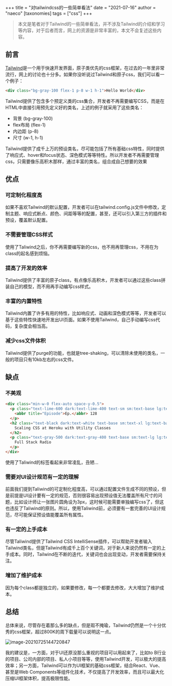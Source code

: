 +++
title = "对tailwindcss的一些简单看法"
date = "2021-07-16"
author = "naeco"
[taxonomies]
tags = ["css"]
+++





>本文是笔者对于Tailwind的一些简单看法，并不涉及Tailwind的介绍和学习等内容，对于后者而言，网上的资源是非常丰富的，本文不会复述这些内容。

## 前言

[Tailwind]([tailwindcss.com](https://tailwindcss.com/))是一个用于快速开发界面，原子类优先的css框架，在过去的一年里非常流行，网上的讨论也十分多。如果你没听说过Tailwind和原子css，我们可以看一个例子：

```html
<div class="bg-gray-100 flex-1 p-8 w-1 h-1">Hello World</div>
```

Tailwind提供了包含多个预定义类的css集合，开发者不再需要编写CSS，而是在HTML中直接引用预先定义好的类名，上述的例子就采用了这些类名：

- 背景 (bg-gray-100)
- flex布局 (flex-1)
- 内边距 (p-8)
- 尺寸 (w-1, h-1)

Tailwind提供了成千上万的预设类名，尽可能包括了所有基础css特性，同时提供了响应式、hover和focus状态、深色模式等等特性。所以开发者不再需要管理css，只需要像乐高积木那样，通过丰富的类名，组合成自己想要的效果



## 优点

### 可定制化程度高

如果不喜欢Tailwind的默认配置，开发者可以在tailwind.config.js文件中修改，定制主题、响应式断点、颜色、间距等等的配置，甚至，还可以引入第三方的插件和预设，覆盖默认配置。

### 不需要管理CSS样式

使用了Taliwind之后，你不再需要编写新的css，也不用再管理css，不用在为class的起名感到烦恼。

### 提高了开发的效率

Taliwind提供了丰富的原子class，有点像乐高积木，开发者可以通过这些class拼装自己的模型，而不用再手动编写css样式。

### 丰富的内置特性

Taliwind内置了许多有用的特性，比如响应式、动画和深色模式等等，开发者可以基于这些特性快速地开发出UI页面。如果不使用Tailwind，自己手动编写css代码，复杂度会相当高。

### 减少css文件体积

Taliwind提供了purge的功能，也就是tree-shaking，可以清除未使用的类名，一般的项目只有10kb左右的css文件。



## 缺点

### 不美观

```html
<div class="min-w-0 flex-auto space-y-0.5">
  <p class="text-lime-600 dark:text-lime-400 text-sm sm:text-base lg:text-sm xl:text-base font-semibold uppercase">
    <abbr title="Episode">Ep.</abbr> 128
  </p>
  <h2 class="text-black dark:text-white text-base sm:text-xl lg:text-base xl:text-xl font-semibold truncate">
    Scaling CSS at Heroku with Utility Classes
  </h2>
  <p class="text-gray-500 dark:text-gray-400 text-base sm:text-lg lg:text-base xl:text-lg font-medium">
    Full Stack Radio
  </p>
</div>
```

使用了Taliwind的标签看起来非常凌乱，丑陋...

### 需要对UI设计规范有一定的理解

前面我们提到Taliwind的可定制化程度高，可以通过配置文件生成不同的预设，但是前提是UI设计要有一定的规范，否则很容易出现预设值无法覆盖所有尺寸的问题，比如设计师让一张图片圆角设为3px，这时候可能需要单独编写css了，但这也违反了Taliwind的原则。所以，使用Taliwind前，必须要有一套完善的UI设计规范，尽可能保证预设值能覆盖所有属性。

### 有一定的上手成本

尽管Taliwind提供了Tailwind CSS IntelliSense插件，可以帮助开发者输入Tailwind类名，但是Tailwind有成千上百个关键词，对于新人来说仍然有一定的上手成本。同时，Tailwind在不断的迭代，关键词也会出现变动，开发者需要保持关注。

### 增加了维护成本

因为每个class都是独立的，如果要修改，每一个都要去修改，大大增加了维护成本。



## 总结

总体来说，尽管存在着那么多的缺点，但是瑕不掩瑜，Tailwind仍然是一个十分优秀的css框架，超过800K的周下载量可以说明这一点。

![image-20210725144720847](https://image.naeco.top/blog/1627195641622.png)

我的建议是，一方面，对于UI还原没那么重视的项目可以用起来了，比如to B行业的项目、公司内部的项目、私人小项目等等，使用Tailwind开发，可以极大的提高效率；另一方面，Tailwind可以作为UI框架的基础css框架，结合React、Vue、甚至是Web Components等组件化技术，不仅提高了开发效率，而且可以最大化压缩UI框架体积，提高极限性能。
